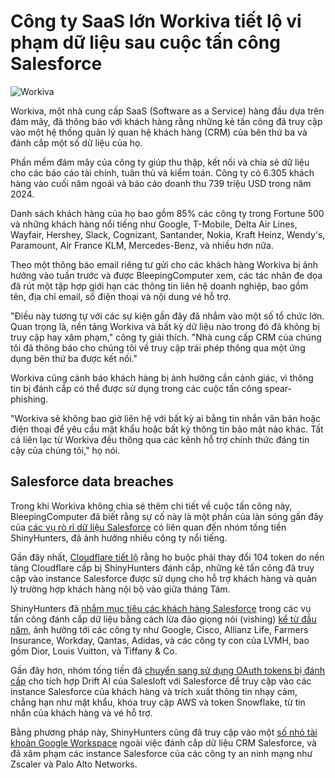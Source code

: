 # Công ty SaaS lớn Workiva tiết lộ vi phạm dữ liệu sau cuộc tấn công Salesforce

![Workiva](https://www.bleepstatic.com/content/hl-images/2025/09/03/Workiva.jpg)

Workiva, một nhà cung cấp SaaS (Software as a Service) hàng đầu dựa trên đám mây, đã thông báo với khách hàng rằng những kẻ tấn công đã truy cập vào một hệ thống quản lý quan hệ khách hàng (CRM) của bên thứ ba và đánh cắp một số dữ liệu của họ.

Phần mềm đám mây của công ty giúp thu thập, kết nối và chia sẻ dữ liệu cho các báo cáo tài chính, tuân thủ và kiểm toán. Công ty có 6.305 khách hàng vào cuối năm ngoái và báo cáo doanh thu 739 triệu USD trong năm 2024.

Danh sách khách hàng của họ bao gồm 85% các công ty trong Fortune 500 và những khách hàng nổi tiếng như Google, T-Mobile, Delta Air Lines, Wayfair, Hershey, Slack, Cognizant, Santander, Nokia, Kraft Heinz, Wendy's, Paramount, Air France KLM, Mercedes-Benz, và nhiều hơn nữa.

Theo một thông báo email riêng tư gửi cho các khách hàng Workiva bị ảnh hưởng vào tuần trước và được BleepingComputer xem, các tác nhân đe dọa đã rút một tập hợp giới hạn các thông tin liên hệ doanh nghiệp, bao gồm tên, địa chỉ email, số điện thoại và nội dung vé hỗ trợ.

"Điều này tương tự với các sự kiện gần đây đã nhắm vào một số tổ chức lớn. Quan trọng là, nền tảng Workiva và bất kỳ dữ liệu nào trong đó đã không bị truy cập hay xâm phạm," công ty giải thích. "Nhà cung cấp CRM của chúng tôi đã thông báo cho chúng tôi về truy cập trái phép thông qua một ứng dụng bên thứ ba được kết nối."

Workiva cũng cảnh báo khách hàng bị ảnh hưởng cần cảnh giác, vì thông tin bị đánh cắp có thể được sử dụng trong các cuộc tấn công spear-phishing.

"Workiva sẽ không bao giờ liên hệ với bất kỳ ai bằng tin nhắn văn bản hoặc điện thoại để yêu cầu mật khẩu hoặc bất kỳ thông tin bảo mật nào khác. Tất cả liên lạc từ Workiva đều thông qua các kênh hỗ trợ chính thức đáng tin cậy của chúng tôi," họ nói.

## Salesforce data breaches

Trong khi Workiva không chia sẻ thêm chi tiết về cuộc tấn công này, BleepingComputer đã biết rằng sự cố này là một phần của làn sóng gần đây của [các vụ rò rỉ dữ liệu Salesforce](https://www.bleepingcomputer.com/tag/salesforce/) có liên quan đến nhóm tống tiền ShinyHunters, đã ảnh hưởng nhiều công ty nổi tiếng.

Gần đây nhất, [Cloudflare tiết lộ](https://www.bleepingcomputer.com/news/security/cloudflare-hit-by-data-breach-in-salesloft-drift-supply-chain-attack/) rằng họ buộc phải thay đổi 104 token do nền tảng Cloudflare cấp bị ShinyHunters đánh cắp, những kẻ tấn công đã truy cập vào instance Salesforce được sử dụng cho hỗ trợ khách hàng và quản lý trường hợp khách hàng nội bộ vào giữa tháng Tám.

ShinyHunters đã [nhắm mục tiêu các khách hàng Salesforce](https://www.bleepingcomputer.com/news/security/shinyhunters-behind-salesforce-data-theft-attacks-at-qantas-allianz-life-and-lvmh/) trong các vụ tấn công đánh cắp dữ liệu bằng cách lừa đảo giọng nói (vishing) [kể từ đầu năm](https://www.bleepingcomputer.com/news/security/google-hackers-target-salesforce-accounts-in-data-extortion-attacks/), ảnh hưởng tới các công ty như Google, Cisco, Allianz Life, Farmers Insurance, Workday, Qantas, Adidas, và các công ty con của LVMH, bao gồm Dior, Louis Vuitton, và Tiffany & Co.

Gần đây hơn, nhóm tống tiền đã [chuyển sang sử dụng OAuth tokens bị đánh cắp](https://www.bleepingcomputer.com/news/security/google-warns-salesloft-breach-impacted-some-workspace-accounts/) cho tích hợp Drift AI của Salesloft với Salesforce để truy cập vào các instance Salesforce của khách hàng và trích xuất thông tin nhạy cảm, chẳng hạn như mật khẩu, khóa truy cập AWS và token Snowflake, từ tin nhắn của khách hàng và vé hỗ trợ.

Bằng phương pháp này, ShinyHunters cũng đã truy cập vào một [số nhỏ tài khoản Google Workspace](https://www.bleepingcomputer.com/news/security/google-warns-salesloft-breach-impacted-some-workspace-accounts/) ngoài việc đánh cắp dữ liệu CRM Salesforce, và đã xâm phạm các instance Salesforce của các công ty an ninh mạng như Zscaler và Palo Alto Networks.